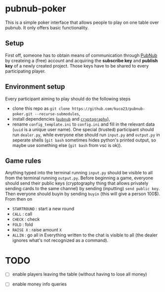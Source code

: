 # pubnub-poker

This is a simple poker interface that allows people to play on one table over pubnub. It only offers basic functionality.

## Setup 
First off, someone has to obtain means of communication through [PubNub](https://www.pubnub.com/) by createing a (free) account and acquiring the **subscribe key** and **publish key** of a newly created project. Those keys have to be shared to every participating player.

## Environment setup
Every participant aiming to play should do the following steps
- clone this repo as `git clone https://github.com/kuco23/pubnub-poker.git --recurse-submodules`,
- install dependencies ([`pubnub`](https://pypi.org/project/pubnub/) and [`cryptography`](https://pypi.org/project/cryptography/)),
- rename `config_template.ini` to `config.ini` and fill in the relevant data (`uuid` is a unique user name).
One special (trusted) participant should run `dealer.py`, while everyone else should run `input.py` and `output.py` in seperate shells  (`git bash` sometimes hides python's printed output, so maybe use something else (`git bash` from vsc is ok)). 

## Game rules
Anything typed into the terminal running `input.py` should be visible to all from the terminal running `output.py`. Before beginning a game, everyone should send their public keys (cryptography thing that allows privately sending cards to the same channel) by sending (inputting) `send public key`. Then everyone should buyin by sending `buyin` (this will give a person 100$). From then on
- `STARTROUND` : start a new round
- `CALL` : call
- `CHECK` : check
- `FOLD` : fold
- `RAISE X` : raise amount `X`
- `ALLIN` : go all in
Everything written to the chat is visible to all (the dealer ignores what's not recognized as a command).

# TODO
- [ ] enable players leaving the table (without having to lose all money)
- [ ] enable money info queries


